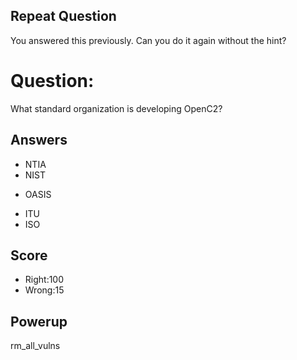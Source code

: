 ## Repeat Question
You answered this previously.
Can you do it again without the hint?

# Question:
What standard organization is developing OpenC2?

## Answers
- NTIA
- NIST
* OASIS
- ITU
- ISO


## Score
- Right:100
- Wrong:15

## Powerup
rm_all_vulns
